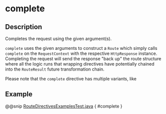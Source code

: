 # complete

## Description

Completes the request using the given argument(s).

`complete` uses the given arguments to construct a `Route` which simply calls `complete` on the `RequestContext`
with the respective `HttpResponse` instance.
Completing the request will send the response "back up" the route structure where all the logic runs that wrapping
directives have potentially chained into the `RouteResult` future transformation chain.

Please note that the `complete` directive has multiple variants, like 

## Example

@@snip [RouteDirectivesExamplesTest.java]($test$/java/docs/http/javadsl/server/directives/RouteDirectivesExamplesTest.java) { #complete }